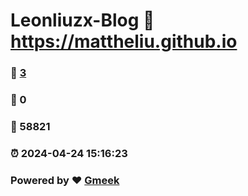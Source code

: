 # Leonliuzx-Blog :link: https://mattheliu.github.io 
### :page_facing_up: [3](https://mattheliu.github.io/tag.html) 
### :speech_balloon: 0 
### :hibiscus: 58821 
### :alarm_clock: 2024-04-24 15:16:23 
### Powered by :heart: [Gmeek](https://github.com/Meekdai/Gmeek)
